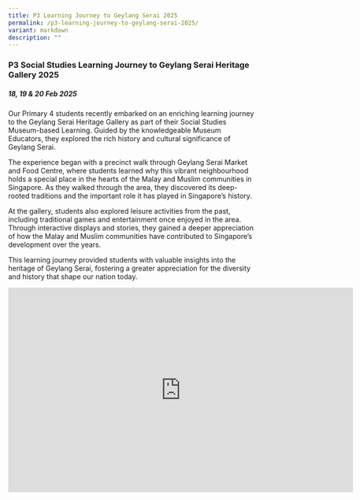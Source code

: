 ```yaml
---
title: P3 Learning Journey to Geylang Serai 2025
permalink: /p3-learning-journey-to-geylang-serai-2025/
variant: markdown
description: ""
---
```

### **P3 Social Studies Learning Journey to Geylang Serai Heritage Gallery 2025**

##### 18, 19 &amp; 20 Feb 2025

Our Primary 4 students recently embarked on an enriching learning journey to the Geylang Serai Heritage Gallery as part of their Social Studies Museum-based Learning. Guided by the knowledgeable Museum Educators, they explored the rich history and cultural significance of Geylang Serai.

The experience began with a precinct walk through Geylang Serai Market and Food Centre, where students learned why this vibrant neighbourhood holds a special place in the hearts of the Malay and Muslim communities in Singapore. As they walked through the area, they discovered its deep-rooted traditions and the important role it has played in Singapore’s history.

At the gallery, students also explored leisure activities from the past, including traditional games and entertainment once enjoyed in the area. Through interactive displays and stories, they gained a deeper appreciation of how the Malay and Muslim communities have contributed to Singapore’s development over the years.

This learning journey provided students with valuable insights into the heritage of Geylang Serai, fostering a greater appreciation for the diversity and history that shape our nation today.

<center><iframe allowfullscreen="" allow="accelerometer; autoplay; clipboard-write; encrypted-media; gyroscope; picture-in-picture; web-share" frameborder="0" title="YouTube video player" src="https://www.youtube.com/embed/oSsNoOipkoA?si=iM2kmmYLfvj1etgk" height="415" width="700"></iframe></center>